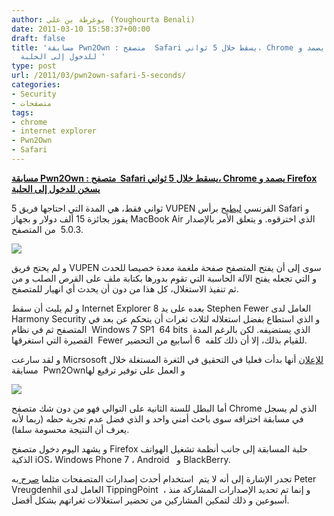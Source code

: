 ```yaml
---
author: يوغرطة بن علي (Youghourta Benali)
date: 2011-03-10 15:58:37+00:00
draft: false
title: 'مسابقة Pwn2Own : متصفح  Safari يسقط خلال 5 ثواني، Chrome يصمد و Firefox يسخن
  للدخول إلى الحلبة '
type: post
url: /2011/03/pwn2own-safari-5-seconds/
categories:
- Security
- متصفحات
tags:
- chrome
- internet explorer
- Pwn2Own
- Safari
---
```


[**مسابقة Pwn2Own : متصفح  Safari يسقط خلال 5 ثواني، Chrome يصمد و Firefox يسخن للدخول إلى الحلبة**](http://www.it-scoop.com/2011/03/pwn2own-safari-5-seconds/)




5 ثواني فقط، هي المدة التي احتاجها فريق VUPEN الفرنسي [ليطيح](http://twitter.com/VUPEN/status/45665151776600064) برأس Safari و يفوز بجائزة 15 ألف دولار و بجهاز MacBook Air الذي اخترقوه. و يتعلق الأمر بالإصدار 5.0.3  من المتصفح.




[![](http://www.it-scoop.com/wp-content/uploads/2011/03/VUPEN-tweet.png)
]( http://www.it-scoop.com/2011/03/pwn2own-safari-5-seconds/)


و لم يحتج فريق VUPEN سوى إلى أن يفتح المتصفح صفحة ملغمة معدة خصيصا للحدث و التي تجعله يفتح الآلة الحاسبة التي تقوم بدورها بكتابة ملف على القرص الصلب و من ثم تنفيذ الاستغلال، كل هذا من دون أن يحدث أي انهيار للمتصفح.

و لم يلبث أن سقط Internet Explorer 8 بعده على يد Stephen Fewer العامل لدى Harmony Security و الذي استطاع بفضل استغلاله لثلاث ثغرات أن يتحكم عن بعد في المتصفح ثم في نظام  Windows 7 SP1  64 bits  الذي يستضيفه. لكن بالرغم المدة القصيرة التي استغرقها  Fewer للقيام بذلك، إلا أن ذلك كلفه  6 أسابيع من التحضير.

و لقد سارعت Micrsosoft [للإعلان](http://twitter.com/msftsecresponse/status/45646985998516224) أنها بدأت فعليا في التحقيق في الثغرة المستغلة خلال مسابقة  Pwn2Ownو العمل على توفير ترقيع لها

[![](http://www.it-scoop.com/wp-content/uploads/2011/03/msftsecresponse-tweet.png)
]( http://www.it-scoop.com/2011/03/pwn2own-safari-5-seconds/)

أما البطل للسنة الثانية على التوالي فهو من دون شك متصفح Chrome الذي لم يسجل في مسابقة اختراقه سوى باحث أمني واحد و الذي فضل عدم تجربة حظه (ربما لأنه يعرف أن النتيجة محسومة سلفا).

و يشهد اليوم دخول متصفح Firefox حلبة المسابقة إلى جانب أنظمة تشغيل الهواتف الذكية iOS، Windows Phone 7 ، Android   و BlackBerry.

تجدر الإشارة إلى أنه لا يتم  استخدام أحدث إصدارات المتصفحات مثلما [صرح ](http://www.computerworld.com/s/article/9214002/Safari_IE_hacked_first_at_Pwn2Own )به Peter Vreugdenhil العامل لدى TippingPoint  ، و إنما تم تحديد الإصدارات المشاركة منذ أسبوعين و ذلك لتمكين المشاركين من تحضير استغلالات ثغراتهم بشكل أفضل.




